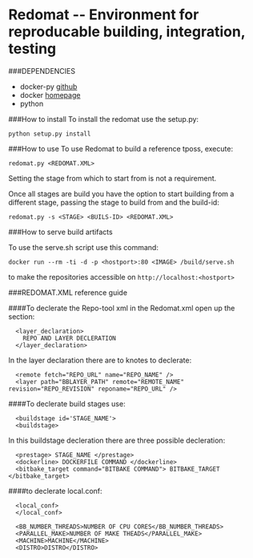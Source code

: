 # Redomat -- Environment for reproducable building, integration, testing

###DEPENDENCIES
* docker-py [github](https://github.com/docker/docker-py)
* docker [homepage](www.docker.com)
* python

###How to install
To install the redomat use the setup.py:
```
python setup.py install
```

###How to use
To use Redomat to build a reference tposs, execute:

```
redomat.py <REDOMAT.XML>
```
Setting the stage from which to start from is not a requirement.

Once all stages are build you have the option to start building from a different stage, passing the stage to build from and the build-id:

```
redomat.py -s <STAGE> <BUILS-ID> <REDOMAT.XML>
```

###How to serve build artifacts

To use the serve.sh script use this command:

```
docker run --rm -ti -d -p <hostport>:80 <IMAGE> /build/serve.sh
```

to make the repositories accessible on `http://localhost:<hostport>`

###REDOMAT.XML reference guide

####To declerate the Repo-tool xml in the Redomat.xml open up the section:
```
  <layer_declaration>
    REPO AND LAYER DECLERATION
  </layer_declaration>
```

In the layer declaration there are to knotes to declerate:
```
  <remote fetch="REPO_URL" name="REPO_NAME" />
  <layer path="BBLAYER_PATH" remote="REMOTE_NAME" revision="REPO_REVISION" reponame="REPO_URL" />
```

####To declerate build stages use:
```
  <buildstage id='STAGE_NAME'>
  <buildstage>
```

In this buildstage decleration there are three possible decleration:
```
  <prestage> STAGE_NAME </prestage>
  <dockerline> DOCKERFILE COMMAND </dockerline>
  <bitbake_target command="BITBAKE COMMAND"> BITBAKE_TARGET </bitbake_target> 
```

####to declerate local.conf:
```
  <local_conf>
  </local_conf>
```

```
  <BB_NUMBER_THREADS>NUMBER OF CPU CORES</BB_NUMBER_THREADS>
  <PARALLEL_MAKE>NUMBER OF MAKE THEADS</PARALLEL_MAKE>
  <MACHINE>MACHINE</MACHINE>
  <DISTRO>DISTRO</DISTRO>
```
